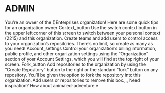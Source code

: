 ADMIN
=====

You’re an owner of the ()Enterprises organization! Here are some quick tips for an organization owner Context_button Use the switch context button in the upper left corner of this screen to switch between your personal context (2215) and this organization.  Create teams and add users to control access to your organization’s repositories. There’s no limit, so create as many as you need!  Account_settings Control your organization’s billing information, public profile, and other organization settings using the “Organization” section of your Account Settings, which you will find at the top right of your screen.  Fork_button Add repositories to the organization by using the “Create Repository” button to the right or the standard “fork” button on any repository. You’ll be given the option to fork the repository into this organization.  Add users or repositories to remove this box.,,, Need inspiration? How about animated-adventure.é
